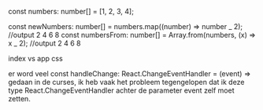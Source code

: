 const numbers: number[] = [1, 2, 3, 4];

const newNumbers: number[] = numbers.map((number) => number _ 2); //output 2 4 6 8
const numbersFrom: number[] = Array.from(numbers, (x) => x _ 2); //output 2 4 6 8

index vs app css

er word veel const handleChange: React.ChangeEventHandler<HTMLInputElement> = (event) => gedaan in de curses, ik heb vaak het probleem tegengelopen dat ik deze type React.ChangeEventHandler<HTMLInputElement> achter de parameter event zelf moet zetten.
